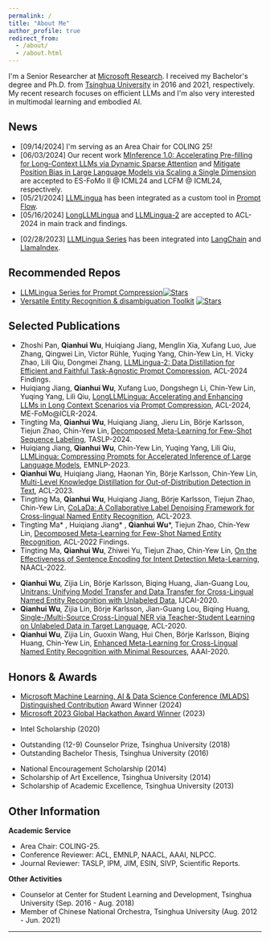 ```yaml
---
permalink: /
title: "About Me"
author_profile: true
redirect_from: 
  - /about/
  - /about.html
---
```


I'm a Senior Researcher at [Microsoft Research](https://www.microsoft.com/en-us/research/about-microsoft-research/).
I received my Bachelor's degree and Ph.D. from [Tsinghua University](https://www.tsinghua.edu.cn/en/index.htm) in 2016 and 2021, respectively.
My recent research focuses on efficient LLMs and I'm also very interested in multimodal learning and embodied AI.
<!--Information Extraction and low-resource NLP.-->

News
------
* [09/14/2024] I'm serving as an Area Chair for COLING 25!
* [06/03/2024] Our recent work [MInference 1.0: Accelerating Pre-filling for Long-Context LLMs via Dynamic Sparse Attention](https://arxiv.org/abs/2407.02490) and [Mitigate Position Bias in Large Language Models via Scaling a Single Dimension](https://arxiv.org/abs/2406.02536) are accepted to ES-FoMo II @ ICML24 and LCFM @ ICML24, respectively.
* [05/21/2024] [LLMLingua](https://llmlingua.com/llmlingua.html) has been integrated as a custom tool in [Prompt Flow](https://microsoft.github.io/promptflow/integrations/tools/llmlingua-prompt-compression-tool.html#introduction).
* [05/16/2024] [LongLLMLingua](https://llmlingua.com/longllmlingua.html) and [LLMLingua-2](https://llmlingua.com/llmlingua2.html) are accepted to ACL-2024 in main track and findings.
<!--* [03/19/2024] We release [LLMLingua-2](https://llmlingua.com/llmlingua2.html), an efficient option for task-agnostic prompt compression with good performance and generalizability across different scenarios, boasting a 3x-6x speed improvement over LLMLingua.-->
* [02/28/2023] [LLMLingua Series](https://llmlingua.com/) has been integrated into [LangChain](https://github.com/langchain-ai/langchain/blob/master/docs/docs/integrations/retrievers/llmlingua.ipynb) and [LlamaIndex](https://github.com/run-llama/llama_index/blob/main/llama-index-legacy/llama_index/legacy/postprocessor/longllmlingua.py).
<!--* [02/28/2024] [LLMLingua Series](https://llmlingua.com/) has been added as a document compressor in [LangChain](https://github.com/langchain-ai/langchain/blob/master/docs/docs/integrations/retrievers/llmlingua.ipynb).-->
<!--* [10/26/2023] [LLMLingua Series](https://llmlingua.com/) has been integrated into [LlamaIndex](https://github.com/run-llama/llama_index/blob/main/llama-index-legacy/llama_index/legacy/postprocessor/longllmlingua.py).-->
<!--* [10/10/2023] We release [LongLLMLingua](https://llmlingua.com/longllmlingua.html), aiming to accelerate and enhance LLM inference in long-context scenarios via question-aware prompt compression and content reorganization.-->
<!--* [10/09/2023] We release [LLMLingua](https://llmlingua.com/llmlingua.html), a coarse-to-fine prompt compression method based on perplexity from a small language model such as LLaMA-7B.-->

Recommended Repos
------
* [LLMLingua Series for Prompt Compression](https://github.com/microsoft/LLMLingua)[![Stars](https://img.shields.io/github/stars/microsoft/LLMLingua?color=yellow&style=social)](https://github.com/microsoft/LLMLingua)
* [Versatile Entity Recognition & disambiguation Toolkit](https://github.com/microsoft/vert-papers) [![Stars](https://img.shields.io/github/stars/microsoft/vert-papers?color=yellow&style=social)](https://github.com/microsoft/vert-papers)

Selected Publications
------
* Zhoshi Pan, **Qianhui Wu**, Huiqiang Jiang, Menglin Xia, Xufang Luo, Jue Zhang, Qingwei Lin, Victor Rühle, Yuqing Yang, Chin-Yew Lin, H. Vicky Zhao, Lili Qiu, Dongmei Zhang, [LLMLingua-2: Data Distillation for Efficient and Faithful Task-Agnostic Prompt Compression](https://arxiv.org/html/2403.12968v1), ACL-2024 Findings.
* Huiqiang Jiang, **Qianhui Wu**, Xufang Luo, Dongshegn Li, Chin-Yew Lin, Yuqing Yang, Lili Qiu, [LongLLMLingua: Accelerating and Enhancing LLMs in Long Context Scenarios via Prompt Compression](https://arxiv.org/abs/2310.06839), ACL-2024, ME-FoMo@ICLR-2024.
* Tingting Ma, **Qianhui Wu**, Huiqiang Jiang, Jieru Lin, Börje Karlsson, Tiejun Zhao, Chin-Yew Lin, [Decomposed Meta-Learning for Few-Shot Sequence Labeling](https://ieeexplore.ieee.org/document/10458261/), TASLP-2024.
* Huiqiang Jiang, **Qianhui Wu**, Chin-Yew Lin, Yuqing Yang, Lili Qiu, [LLMLingua: Compressing Prompts for Accelerated Inference of Large Language Models](https://aclanthology.org/2023.emnlp-main.825/), EMNLP-2023.
* **Qianhui Wu**, Huiqiang Jiang, Haonan Yin, Börje Karlsson, Chin-Yew Lin, [Multi-Level Knowledge Distillation for Out-of-Distribution Detection in Text](https://aclanthology.org/2023.acl-long.403/), ACL-2023.
* Tingting Ma, **Qianhui Wu**, Huiqiang Jiang, Börje Karlsson, Tiejun Zhao, Chin-Yew Lin, [CoLaDa: A Collaborative Label Denoising Framework for Cross-lingual Named Entity Recognition](https://aclanthology.org/2023.acl-long.330/), ACL-2023.
* Tingting Ma* , Huiqiang Jiang* , **Qianhui Wu***, Tiejun Zhao, Chin-Yew Lin, [Decomposed Meta-Learning for Few-Shot Named Entity Recognition](https://aclanthology.org/2022.findings-acl.124/), ACL-2022 Findings.
* Tingting Ma, **Qianhui Wu**, Zhiwei Yu, Tiejun Zhao, Chin-Yew Lin, [On the Effectiveness of Sentence Encoding for Intent Detection Meta-Learning](https://aclanthology.org/2022.naacl-main.279/), NAACL-2022.
<!--* Yu Mo* , **Qianhui Wu***, Xiu Li, Biqing Huang, [Remaining Useful Life Estimation via Transformer Encoder Enhanced by a Gated Convolutional Unit](https://link.springer.com/article/10.1007/s10845-021-01750-x), JIM-2021.-->
* **Qianhui Wu**, Zijia Lin, Börje Karlsson, Biqing Huang, Jian-Guang Lou, [Unitrans: Unifying Model Transfer and Data Transfer for Cross-Lingual Named Entity Recognition with Unlabeled Data](https://www.ijcai.org/Proceedings/2020/0543.pdf), IJCAI-2020.
* **Qianhui Wu**, Zijia Lin, Börje Karlsson, Jian-Guang Lou, Biqing Huang, [Single-/Multi-Source Cross-Lingual NER via Teacher-Student Learning on Unlabeled Data in Target Language](https://aclanthology.org/2020.acl-main.581/), ACL-2020.
* **Qianhui Wu**, Zijia Lin, Guoxin Wang, Hui Chen, Börje Karlsson, Biqing Huang, Chin-Yew Lin, [Enhanced Meta-Learning for Cross-Lingual Named Entity Recognition with Minimal Resources](https://aaai.org/papers/09274-enhanced-meta-learning-for-cross-lingual-named-entity-recognition-with-minimal-resources/), AAAI-2020.
<!--* **Qianhui Wu*** , Guoxin Wang*, Yuyin Zhu, Haoyan Liu, Börje Karlsson, [DeepMRT at the NTCIR-14 FinNum task: a hybrid neural model for numeral type classification in financial tweets](https://research.nii.ac.jp/ntcir/workshop/OnlineProceedings14/pdf/ntcir/07-NTCIR14-FINNUM-WuQ.pdf), NTCIR-2019.-->
<!--* **Qianhui Wu**, Keqin Ding, Biqing Huang, [Approach for Fault Prognosis Using Recurrent Neural Network](https://link.springer.com/article/10.1007/s10845-018-1428-5), JIM-2018.-->

Honors & Awards
------
* [Microsoft Machine Learning, AI & Data Science Conference (MLADS) Distinguished Contribution](https://www.credly.com/badges/de094913-37b0-441d-ac1d-955d3c01ef1d) Award Winner (2024)
* [Microsoft 2023 Global Hackathon Award Winner](https://www.credly.com/badges/2f60ed04-4548-4d7c-a80f-c765ad6cee0f) (2023)
<!--* Outstanding Intern of "Stars of Tomorrow" Program, Microsoft Research Asia (2020)-->
* Intel Scholarship (2020)
<!--* Second Place Winner of NTCIR-2019 FinNum Task (2019)-->
<!--* Second-Class Scholarship, Tsinghua University (2018)-->
* Outstanding (12-9) Counselor Prize, Tsinghua University (2018)
* Outstanding Bachelor Thesis, Tsinghua University (2016)
<!--* Second Prize of Challenge Cup, Tsinghua University (2015)-->
* National Encouragement Scholarship (2014)
* Scholarship of Art Excellence, Tsinghua University (2014)
* Scholarship of Academic Excellence, Tsinghua University (2013)

Other Information
------
**Academic Service**
* Area Chair: COLING-25.
* Conference Reviewer: ACL, EMNLP, NAACL, AAAI, NLPCC.
* Journal Reviewer: TASLP, IPM, JIM, ESIN, SIVP, Scientific Reports.

**Other Activities**
* Counselor at Center for Student Learning and Development, Tsinghua University (Sep. 2016 - Aug. 2018)
* Member of Chinese National Orchestra, Tsinghua University (Aug. 2012 - Jun. 2021)

------
<div style="width: 250px; margin: auto;">
  <script type="text/javascript" id="clustrmaps" src="//clustrmaps.com/map_v2.js?d=sHUFovnSB1DX6vMbdeo1Jz4d6fXjO90cNXCmDhzb3e4&cl=ffffff&w=a"></script>
</div>
